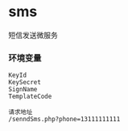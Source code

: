# sms
短信发送微服务

### 环境变量

```
KeyId
KeySecret
SignName
TemplateCode
```

```
请求地址
/senndSms.php?phone=13111111111
```